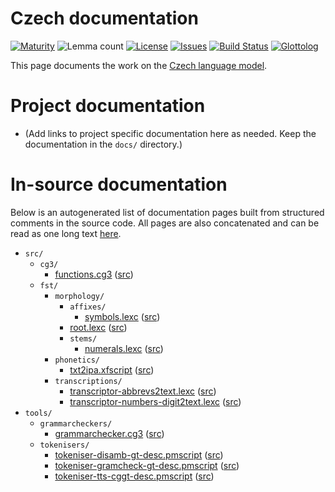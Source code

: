 # Czech documentation

[![Maturity](https://img.shields.io/endpoint?url=https%3A%2F%2Fraw.githubusercontent.com%2Fgiellalt%2Flang-ces%2Fgh-pages%2Fmaturity.json)](https://giellalt.github.io/MaturityClassification.html)
![Lemma count](https://img.shields.io/endpoint?url=https%3A%2F%2Fraw.githubusercontent.com%2Fgiellalt%2Flang-ces%2Fgh-pages%2Flemmacount.json)
[![License](https://img.shields.io/github/license/giellalt/lang-ces)](https://github.com/giellalt/lang-ces/blob/main/LICENSE)
[![Issues](https://img.shields.io/github/issues/giellalt/lang-ces)](https://github.com/giellalt/lang-ces/issues)
[![Build Status](https://builds.giellalt.org/api/badge/lang-ces?label=CI)](https://builds.giellalt.org/pipelines/lang-ces/builds/latest)
[![Glottolog](https://img.shields.io/badge/Glottolog-green)](https://glottolog.org/resource/languoid/id/czec1258)

This page documents the work on the [Czech language model](https://github.com/giellalt/lang-ces). 

# Project documentation

* (Add links to project specific documentation here as needed. Keep the documentation in the `docs/` directory.)

# In-source documentation

Below is an autogenerated list of documentation pages built from structured comments in the source code. All pages are also concatenated and can be read as one long text [here](ces.md).

* `src/`
    * `cg3/`
        * [functions.cg3](src-cg3-functions.cg3.html) ([src](https://github.com/giellalt/lang-ces/blob/main/src/cg3/functions.cg3))
    * `fst/`
        * `morphology/`
            * `affixes/`
                * [symbols.lexc](src-fst-morphology-affixes-symbols.lexc.html) ([src](https://github.com/giellalt/lang-ces/blob/main/src/fst/morphology/affixes/symbols.lexc))
            * [root.lexc](src-fst-morphology-root.lexc.html) ([src](https://github.com/giellalt/lang-ces/blob/main/src/fst/morphology/root.lexc))
            * `stems/`
                * [numerals.lexc](src-fst-morphology-stems-numerals.lexc.html) ([src](https://github.com/giellalt/lang-ces/blob/main/src/fst/morphology/stems/numerals.lexc))
        * `phonetics/`
            * [txt2ipa.xfscript](src-fst-phonetics-txt2ipa.xfscript.html) ([src](https://github.com/giellalt/lang-ces/blob/main/src/fst/phonetics/txt2ipa.xfscript))
        * `transcriptions/`
            * [transcriptor-abbrevs2text.lexc](src-fst-transcriptions-transcriptor-abbrevs2text.lexc.html) ([src](https://github.com/giellalt/lang-ces/blob/main/src/fst/transcriptions/transcriptor-abbrevs2text.lexc))
            * [transcriptor-numbers-digit2text.lexc](src-fst-transcriptions-transcriptor-numbers-digit2text.lexc.html) ([src](https://github.com/giellalt/lang-ces/blob/main/src/fst/transcriptions/transcriptor-numbers-digit2text.lexc))
* `tools/`
    * `grammarcheckers/`
        * [grammarchecker.cg3](tools-grammarcheckers-grammarchecker.cg3.html) ([src](https://github.com/giellalt/lang-ces/blob/main/tools/grammarcheckers/grammarchecker.cg3))
    * `tokenisers/`
        * [tokeniser-disamb-gt-desc.pmscript](tools-tokenisers-tokeniser-disamb-gt-desc.pmscript.html) ([src](https://github.com/giellalt/lang-ces/blob/main/tools/tokenisers/tokeniser-disamb-gt-desc.pmscript))
        * [tokeniser-gramcheck-gt-desc.pmscript](tools-tokenisers-tokeniser-gramcheck-gt-desc.pmscript.html) ([src](https://github.com/giellalt/lang-ces/blob/main/tools/tokenisers/tokeniser-gramcheck-gt-desc.pmscript))
        * [tokeniser-tts-cggt-desc.pmscript](tools-tokenisers-tokeniser-tts-cggt-desc.pmscript.html) ([src](https://github.com/giellalt/lang-ces/blob/main/tools/tokenisers/tokeniser-tts-cggt-desc.pmscript))
